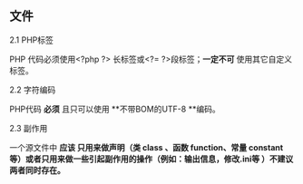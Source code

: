 ## 文件

2.1 PHP标签

PHP 代码必须使用&lt;?php ?&gt; 长标签或&lt;?= ?&gt;段标签；**一定不可** 使用其它自定义标签。

2.2 字符编码

PHP代码 **必须** 且只可以使用 **不带BOM的UTF-8 **编码。

2.3 副作用

一个源文件中 **应该 只用来做声明（类 class 、函数 function、常量 constant 等）或者只用来做一些引起副作用的操作（例如：输出信息，修改.ini等 ）不建议两者同时存在。**





